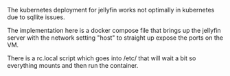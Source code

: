 The kubernetes deployment for jellyfin works not optimally in kubernetes due to sqllite issues.

The implementation here is a docker compose file that brings up the jellyfin server with the network setting "host" to 
straight up expose the ports on the VM.

There is a rc.local script which goes into /etc/ that will wait a bit so everything mounts and then run the container.

